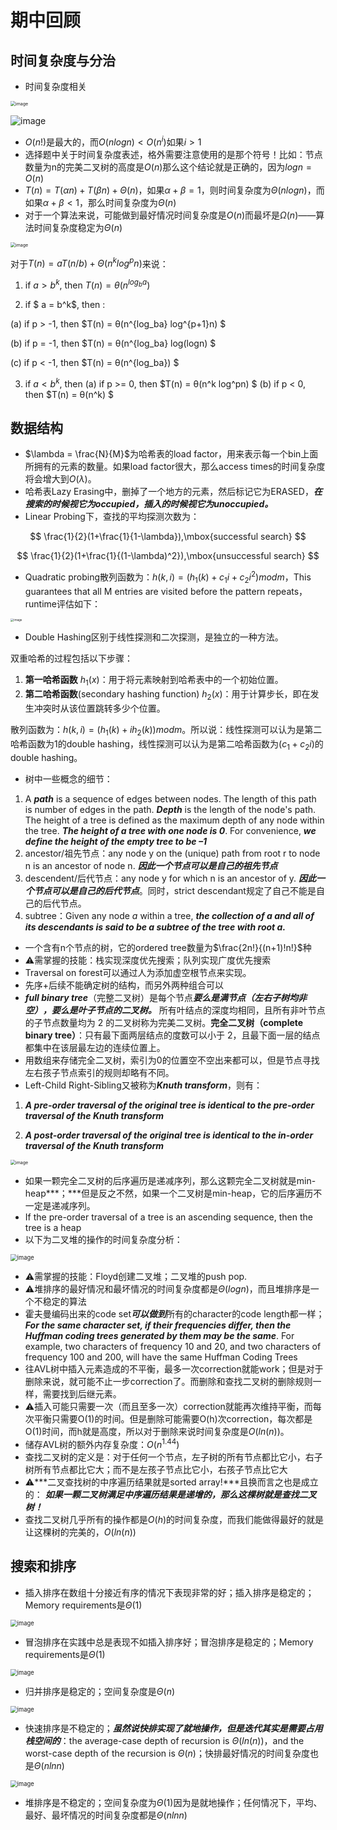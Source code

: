 # 期中回顾

## 时间复杂度与分治

- 时间复杂度相关

<img src="img/10.png" alt="image" style="zoom: 50%;" />

![image](img/1.png)

- $O(n!)$是最大的，而$O(nlogn) < O(n^i)$如果$i>1$
- 选择题中关于时间复杂度表述，格外需要注意使用的是那个符号！比如：节点数量为n的完美二叉树的高度是$O(n)$那么这个结论就是正确的，因为$logn = O(n)$
- $T(n)=T(\alpha n)+T(\beta n)+\Theta(n)$，如果$\alpha + \beta=1$，则时间复杂度为$\Theta(nlogn)$，而如果$\alpha + \beta<1$，那么时间复杂度为$\Theta(n)$
- 对于一个算法来说，可能做到最好情况时间复杂度是$O(n)$而最坏是$\Omega(n)$——算法时间复杂度稳定为$\Theta(n)$

<img src="img/48.png" alt="image" style="zoom: 50%;" />

对于$T(n) = aT(n/b)+\Theta(n^klog^pn)$来说：

1. if $a > b^k$, then $T(n) = θ(n^{log_ba})$

2. if $ a = b^k$, then :

(a) if p > -1, then $T(n) = θ(n^{log_ba} log^{p+1}n) $

(b) if p = -1, then $T(n) = θ(n^{log_ba} log(logn) $

(c) if p < -1, then $T(n) = θ(n^{log_ba}) $

3. if $a < b^k$, then 
   (a) if p >= 0, then $T(n) = θ(n^k log^pn) $
   (b) if p < 0, then $T(n) = θ(n^k) $

## 数据结构

- $\lambda = \frac{N}{M}$为哈希表的load factor，用来表示每一个bin上面所拥有的元素的数量。如果load factor很大，那么access times的时间复杂度将会增大到$O(\lambda)$。
- 哈希表Lazy Erasing中，删掉了一个地方的元素，然后标记它为ERASED，***在搜索的时候视它为occupied，插入的时候视它为unoccupied。***
- Linear Probing下，查找的平均探测次数为：

$$
\frac{1}{2}(1+\frac{1}{1-\lambda}),\mbox{successful search}
$$

$$
\frac{1}{2}(1+\frac{1}{(1-\lambda)^2}),\mbox{unsuccessful search}
$$

- Quadratic probing散列函数为：$h(k,i)=(h_1(k)+c_1i+c_2i^2)modm$，This guarantees that all M entries are visited before the pattern repeats，runtime评估如下：

<img src="img/22.jpg" alt="image" style="zoom: 33%;" />

- Double Hashing区别于线性探测和二次探测，是独立的一种方法。

双重哈希的过程包括以下步骤：

1. **第一哈希函数** $h_1(x)$：用于将元素映射到哈希表中的一个初始位置。
2. **第二哈希函数**(secondary hashing function) $h_2(x)$：用于计算步长，即在发生冲突时从该位置跳转多少个位置。

散列函数为：$h(k,i)=(h_1(k)+ih_2(k))modm$。所以说：线性探测可以认为是第二哈希函数为1的double hashing，线性探测可以认为是第二哈希函数为$(c_1+c_2i)$的double hashing。

- 树中一些概念的细节：

1. A ***path*** is a sequence of edges between nodes. The length of this path is number of edges in the path. ***Depth*** is the length of the node's path. The height of a tree is defined as the maximum depth of any node within the tree. ***The height of a tree with one node is 0***. For convenience, ***we define the height of the empty tree to be  –1***
2. ancestor/祖先节点：any node y on the (unique) path from root r to node n is an ancestor of node n. ***因此一个节点可以是自己的祖先节点***
3. descendent/后代节点：any node y for which n is an ancestor of y. ***因此一个节点可以是自己的后代节点***。同时，strict descendant规定了自己不能是自己的后代节点。
4. subtree：Given any node $a$ within a tree, ***the collection of $a$ and all of its descendants is said to be a subtree of the tree with root $a$.***

- 一个含有n个节点的树，它的ordered tree数量为$\frac{2n!}{(n+1)!n!}$种
- :warning:需掌握的技能：栈实现深度优先搜索；队列实现广度优先搜索
- Traversal on forest可以通过人为添加虚空根节点来实现。
- 先序+后续不能确定树的结构，而另外两种组合可以
- ***full binary tree***（完整二叉树）是每个节点***要么是满节点（左右子树均非空），要么是叶子节点的二叉树。*** 所有叶结点的深度均相同，且所有非叶节点的子节点数量均为 2 的二叉树称为完美二叉树。**完全二叉树（complete binary tree）**：只有最下面两层结点的度数可以小于 2，且最下面一层的结点都集中在该层最左边的连续位置上。
- 用数组来存储完全二叉树，索引为0的位置空不空出来都可以，但是节点寻找左右孩子节点索引的规则却略有不同。
- Left-Child Right-Sibling又被称为***Knuth transform***，则有：

1. ***A pre-order traversal of the original tree is identical to the pre-order traversal of the Knuth transform***

2. ***A post-order traversal of the original tree is identical to the in-order traversal of the Knuth transform***

<img src="img/82.png" alt="image" style="zoom: 50%;" />

- 如果一颗完全二叉树的后序遍历是递减序列，那么这颗完全二叉树就是min-heap***；***但是反之不然，如果一个二叉树是min-heap，它的后序遍历不一定是递减序列。
- If the pre-order traversal of a tree is an ascending sequence, then the tree is a heap
- 以下为二叉堆的操作的时间复杂度分析：

<img src="img/90.png" alt="image" style="zoom: 67%;" />

- :warning:需掌握的技能：Floyd创建二叉堆；二叉堆的push pop.
- :warning:堆排序的最好情况和最坏情况的时间复杂度都是$\Theta(logn)$，而且堆排序是一个不稳定的算法
- 霍夫曼编码出来的code set***可以做到***所有的character的code length都一样；***For the same character set, if their frequencies differ, then the Huffman coding trees generated by them may be the same***. For example, two characters of frequency 10 and 20, and two characters of frequency 100 and 200, will have the same Huffman Coding Trees
- 往AVL树中插入元素造成的不平衡，最多一次correction就能work；但是对于删除来说，就可能不止一步correction了。而删除和查找二叉树的删除规则一样，需要找到后继元素。
- :warning:插入可能只需要一次（而且至多一次）correction就能再次维持平衡，而每次平衡只需要O(1)的时间。但是删除可能需要O(h)次correction，每次都是O(1)时间，而h就是高度，所以对于删除来说时间复杂度是$O(ln(n))$。
- 储存AVL树的额外内存复杂度：$O(n^{1.44})$
- 查找二叉树的定义是：对于任何一个节点，左子树的所有节点都比它小，右子树所有节点都比它大；而不是左孩子节点比它小，右孩子节点比它大
- :warning:***二叉查找树的中序遍历结果就是sorted array!***且换而言之也是成立的： ***如果一颗二叉树满足中序遍历结果是递增的，那么这棵树就是查找二叉树！***
- 查找二叉树几乎所有的操作都是$O(h)$的时间复杂度，而我们能做得最好的就是让这棵树的完美的，$O(ln(n))$

## 搜索和排序

- 插入排序在数组十分接近有序的情况下表现非常的好；插入排序是稳定的；Memory requirements是$\Theta(1)$

<img src="img/27.png" alt="image" style="zoom:67%;" />

- 冒泡排序在实践中总是表现不如插入排序好；冒泡排序是稳定的；Memory requirements是$\Theta(1)$

<img src="img/37.png" alt="image" style="zoom:67%;" />

- 归并排序是稳定的；空间复杂度是$\Theta(n)$

<img src="img/33.png" alt="image" style="zoom:67%;" />

- 快速排序是不稳定的；***虽然说快排实现了就地操作，但是迭代其实是需要占用栈空间的***：the average-case depth of recursion is $\Theta(ln(n))$，and the worst-case depth of the recursion is $\Theta(n)$；快排最好情况的时间复杂度也是$\Theta(nlnn)$

<img src="img/42.png" alt="image" style="zoom: 67%;" />

- 堆排序是不稳定的；空间复杂度为$\Theta(1)$因为是就地操作；任何情况下，平均、最好、最坏情况的时间复杂度都是$\Theta(nlnn)$